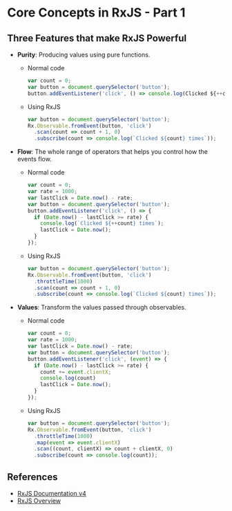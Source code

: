 # Core Concepts in RxJS - Part 1

## Three Features that make RxJS Powerful

- **Purity**: Producing values using pure functions.

  - Normal code

    ```javascript
    var count = 0;
    var button = document.querySelector('button');
    button.addEventListener('click', () => console.log(Clicked ${++count} times));
    ```

  - Using RxJS

    ```javascript
    var button = document.querySelector('button');
    Rx.Observable.fromEvent(button, 'click')
      .scan(count => count + 1, 0)
      .subscribe(count => console.log(`Clicked ${count} times`));
    ```

- **Flow**: The whole range of operators that helps you control how the events flow.

  - Normal code

    ```javascript
    var count = 0;
    var rate = 1000;
    var lastClick = Date.now() - rate;
    var button = document.querySelector('button');
    button.addEventListener('click', () => {
      if (Date.now() - lastClick >= rate) {
        console.log(`Clicked ${++count} times`);
        lastClick = Date.now();
      }
    });
    ```

  - Using RxJS

    ```javascript
    var button = document.querySelector('button');
    Rx.Observable.fromEvent(button, 'click')
      .throttleTime(1000)
      .scan(count => count + 1, 0)
      .subscribe(count => console.log(`Clicked ${count} times`));
    ```

- **Values**: Transform the values passed through observables.

  - Normal code

    ```javascript
    var count = 0;
    var rate = 1000;
    var lastClick = Date.now() - rate;
    var button = document.querySelector('button');
    button.addEventListener('click', (event) => {
      if (Date.now() - lastClick >= rate) {
        count += event.clientX;
        console.log(count)
        lastClick = Date.now();
      }
    });
    ```

  - Using RxJS

    ```javascript
    var button = document.querySelector('button');
    Rx.Observable.fromEvent(button, 'click')
      .throttleTime(1000)
      .map(event => event.clientX)
      .scan((count, clientX) => count + clientX, 0)
      .subscribe(count => console.log(count));
    ```



## References

- [RxJS Documentation v4](https://github.com/Reactive-Extensions/RxJS/tree/master/doc)
- [RxJS Overview](http://reactivex.io/rxjs/manual/overview.html)
